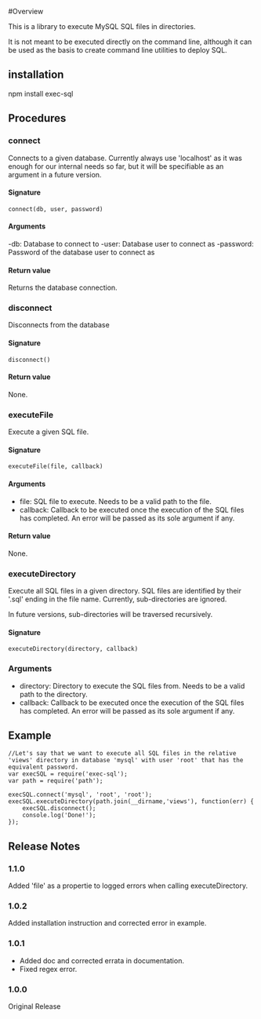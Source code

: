 #Overview

This is a library to execute MySQL SQL files in directories.

It is not meant to be executed directly on the command line, although it can be used as the basis to create command line utilities to deploy SQL.

## installation

npm install exec-sql

## Procedures

### connect

Connects to a given database. Currently always use 'localhost' as it was enough for our internal needs so far, but it will be specifiable as an argument in a future version.

#### Signature

```
connect(db, user, password)
```

#### Arguments

-db: Database to connect to
-user: Database user to connect as
-password: Password of the database user to connect as

#### Return value

Returns the database connection.

### disconnect

Disconnects from the database

#### Signature

```
disconnect()
```

#### Return value

None.

### executeFile

Execute a given SQL file.

#### Signature

```
executeFile(file, callback)
```

#### Arguments

- file: SQL file to execute. Needs to be a valid path to the file.
- callback: Callback to be executed once the execution of the SQL files has completed. An error will be passed as its sole argument if any.

#### Return value

None.

### executeDirectory

Execute all SQL files in a given directory. SQL files are identified by their '.sql' ending in the file name. Currently, sub-directories are ignored.

In future versions, sub-directories will be traversed recursively.

#### Signature

```
executeDirectory(directory, callback)
```

### Arguments

- directory: Directory to execute the SQL files from. Needs to be a valid path to the directory.
- callback: Callback to be executed once the execution of the SQL files has completed. An error will be passed as its sole argument if any.

## Example

```
//Let's say that we want to execute all SQL files in the relative 'views' directory in database 'mysql' with user 'root' that has the equivalent password.
var execSQL = require('exec-sql');
var path = require('path');

execSQL.connect('mysql', 'root', 'root');
execSQL.executeDirectory(path.join(__dirname,'views'), function(err) {
    execSQL.disconnect();
    console.log('Done!');
});
```

## Release Notes

### 1.1.0

Added 'file' as a propertie to logged errors when calling executeDirectory.

### 1.0.2

Added installation instruction and corrected error in example.

### 1.0.1

- Added doc and corrected errata in documentation.
- Fixed regex error.

### 1.0.0

Original Release
